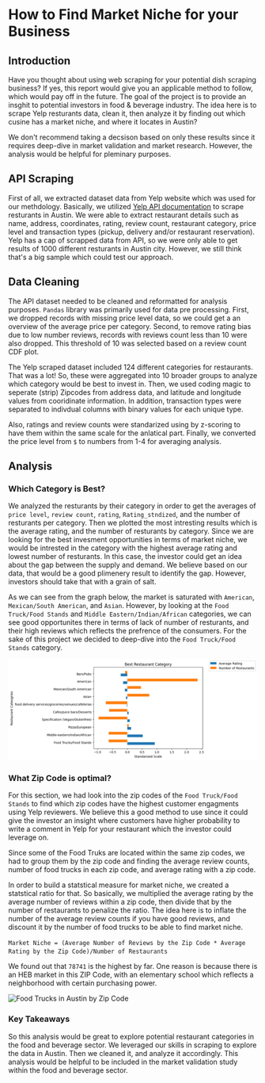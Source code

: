 # How to Find Market Niche for your Business
## Introduction

Have you thought about using web scraping for your potential dish scraping business? If yes, this report would give you an applicable method to follow, which would pay off in the future. The goal of the project is to provide an insghit to potential investors in food & beverage industry. The idea here is to scrape Yelp resturants data, clean it, then analyze it by finding out which cusine has a market niche, and where it locates in Austin?

We don't recommend taking a decsison based on only these results since it requires deep-dive in market validation and market research. However, the analysis would be helpful for pleminary purposes.


## API Scraping

First of all, we extracted dataset data from Yelp website which was used for our methdology. Basically, we utilized [Yelp API documentation](https://www.yelp.com/developers/documentation/v3) to scrape resturants in Austin. We were able to extract restaurant details such as name, address, coordinates, rating, review count, restaurant category, price level and transaction types (pickup, delivery and/or restaurant reservation). Yelp has a cap of scrapped data from API, so we were only able to get results of 1000 different resturants in Austin city. However, we still think that's a big sample which could test our approach. 



## Data Cleaning

The API dataset needed to be cleaned and reformatted for analysis purposes. `Pandas` library was primarily used for data pre processing. First, we dropped records with missing price level data, so we could get a an overview of the average price per category. Second, to remove rating bias due to low number reviews, records with reviews count less than 10 were also dropped. This threshold of 10 was selected based on a review count CDF plot. 

The Yelp scraped dataset included 124 different categories for restaurants. That was a lot! So, these were aggregated into 10 broader groups to analyze which category would be best to invest in. Then, we used coding magic to seperate (strip) Zipcodes from address data, and latitude and longitude values from cooridinate information. In addition, transaction types were separated to indivdual columns with binary values for each unique type.

Also, ratings and review counts were standarized using by z-scoring to have them within the same scale for the anlatical part. Finally, we converted the price level from `$` to numbers from 1-4 for averaging analysis.



## Analysis

### Which Category is Best?
We analyzed the resturants by their category in order to get the averages of `price level`, `review count`, `rating`, `Rating_stndized`, and the number of resturants per category. Then we plotted the most intresting results which is the average rating, and the number of resturants by category. Since we are looking for the best invesment opportunities in terms of market niche, we would be intrested in the category with the highest average rating and lowest number of resturants. In this case, the investor could get an idea about the gap between the supply and demand. We believe based on our data, that would be a good plimenery result to identify the gap. However, investors should take that with a grain of salt. 

As we can see from the graph below, the market is saturated with `American`, `Mexican/South American`, and `Asian`. However, by looking at the `Food Truck/Food Stands` and `Middle Eastern/Indian/African` categories, we can see good opportunites there in terms of lack of number of resturants, and their high reviews which reflects the prefrence of the consumers. For the sake of this project we decided to deep-dive into the `Food Truck/Food Stands` category.


![Best Restaurants Category](artifacts/best_category.png)


### What Zip Code is optimal?
For this section, we had look into the zip codes of the `Food Truck/Food Stands` to find which zip codes have the highest customer engagments using Yelp reviewers. We believe this a good method to use since it could give the investor an insight where customers have higher probability to write a comment in Yelp for your restaurant which the investor could leverage on. 

Since some of the Food Truks are located within the same zip codes, we had to group them by the zip code and finding the average review counts, number of food trucks in each zip code, and average rating with a zip code.

In order to build a statstical measure for market niche, we created a statstical ratio for that. So basically, we multiplied the average rating by the average number of reviews within a zip code, then divide that by the number of restaurants to penalize the ratio. The idea here is to inflate the number of the average review counts if you have good reviews, and discount it by the number of food trucks to be able to find market niche.

```Market Niche = (Average Number of Reviews by the Zip Code * Average Rating by the Zip Code)/Number of Restaurants ```

We found out that `78741` is the highest by far. One reason is because there is an HEB market in this ZIP Code, with an elementary school which reflects a neighborhood with certain purchasing power.

![Food Trucks in Austin by Zip Code](artifacts/market_niech.png)


### Key Takeaways
So this analysis would be great to explore potential restaurant categories in the food and beverage sector. We leveraged our skills in scraping to explore the data in Austin. Then we cleaned it, and analyze it accordingly. This analysis would be helpful to be included in the market validation study within the food and beverage sector. 